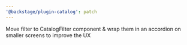 ```yaml
---
'@backstage/plugin-catalog': patch
---
```


Move filter to CatalogFilter component & wrap them in an accordion on smaller screens to improve the UX
